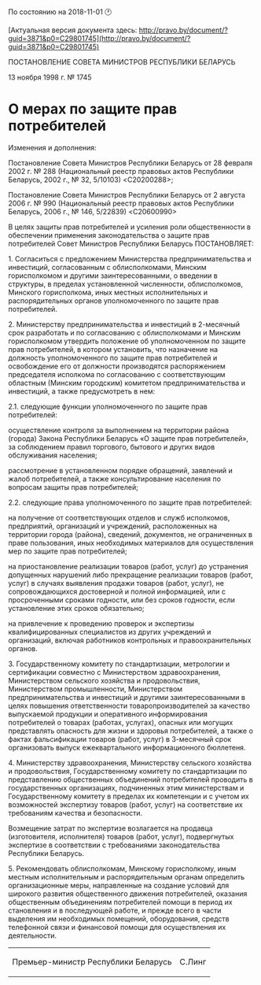 По состоянию на 2018-11-01 &#x1F550;

[Актуальная версия документа здесь: http://pravo.by/document/?guid=3871&p0=C29801745](http://pravo.by/document/?guid=3871&p0=C29801745)

<p>ПОСТАНОВЛЕНИЕ СОВЕТА МИНИСТРОВ РЕСПУБЛИКИ БЕЛАРУСЬ</p>
<p>13 ноября 1998 г. № 1745</p>
<h1>О мерах по защите прав потребителей</h1>
<p>Изменения и дополнения:</p>
<p>Постановление Совета Министров Республики Беларусь от 28 февраля 2002 г. № 288 (Национальный реестр правовых актов Республики Беларусь, 2002 г., № 32, 5/10103) &lt;C20200288&gt;;</p>
<p>Постановление Совета Министров Республики Беларусь от 2 августа 2006 г. № 990 (Национальный реестр правовых актов Республики Беларусь, 2006 г., № 146, 5/22839) &lt;C20600990&gt;</p>
<p></p>
<p>В целях защиты прав потребителей и усиления роли общественности в обеспечении применения законодательства о защите прав потребителей Совет Министров Республики Беларусь ПОСТАНОВЛЯЕТ:</p>
<p>1. Согласиться с предложением Министерства предпринимательства и инвестиций, согласованным с облисполкомами, Минским горисполкомом и другими заинтересованными, о введении в структуры, в пределах установленной численности, облисполкомов, Минского горисполкома, иных местных исполнительных и распорядительных органов уполномоченного по защите прав потребителей.</p>
<p>2. Министерству предпринимательства и инвестиций в 2-месячный срок разработать и по согласованию с облисполкомами и Минским горисполкомом утвердить положение об уполномоченном по защите прав потребителей, в котором установить, что назначение на должность уполномоченного по защите прав потребителей и освобождение его от должности производятся распоряжением председателя исполкома по согласованию с соответствующим областным (Минским городским) комитетом предпринимательства и инвестиций, а также предусмотреть в нем:</p>
<p>2.1. следующие функции уполномоченного по защите прав потребителей:</p>
<p>осуществление контроля за выполнением на территории района (города) Закона Республики Беларусь «О защите прав потребителей», за соблюдением правил торгового, бытового и других видов обслуживания населения;</p>
<p>рассмотрение в установленном порядке обращений, заявлений и жалоб потребителей, а также консультирование населения по вопросам защиты прав потребителей;</p>
<p>2.2. следующие права уполномоченного по защите прав потребителей:</p>
<p>на получение от соответствующих отделов и служб исполкомов, предприятий, организаций и учреждений, расположенных на территории города (района), сведений, документов, не ограниченных в праве пользования, иных необходимых материалов для осуществления мер по защите прав потребителей;</p>
<p>на приостановление реализации товаров (работ, услуг) до устранения допущенных нарушений либо прекращение реализации товаров (работ, услуг) в случаях выявления продажи товаров (работ, услуг), не сопровождающихся достоверной и полной информацией, или с просроченными сроками годности, или без сроков годности, если установление этих сроков обязательно;</p>
<p>на привлечение к проведению проверок и экспертизы квалифицированных специалистов из других учреждений и организаций, включая работников контрольных и правоохранительных органов.</p>
<p>3. Государственному комитету по стандартизации, метрологии и сертификации совместно с Министерством здравоохранения, Министерством сельского хозяйства и продовольствия, Министерством промышленности, Министерством предпринимательства и инвестиций и другими заинтересованными в целях повышения ответственности товаропроизводителей за качество выпускаемой продукции и оперативного информирования потребителей о товарах (работах, услугах), опасных или могущих представлять опасность для жизни и здоровья потребителей, а также о фактах фальсификации товаров (работ, услуг) в 3-месячный срок организовать выпуск ежеквартального информационного бюллетеня.</p>
<p>4. Министерству здравоохранения, Министерству сельского хозяйства и продовольствия, Государственному комитету по стандартизации по представлению общественных объединений потребителей проводить в государственных организациях, подчиненных этим министерствам и Государственному комитету в пределах их компетенции и с учетом их возможностей экспертизу товаров (работ, услуг) на соответствие их требованиям качества и безопасности.</p>
<p>Возмещение затрат по экспертизе возлагается на продавца (изготовителя, исполнителя) товаров (работ, услуг), подвергнутых экспертизе в соответствии с требованиями законодательства Республики Беларусь.</p>
<p>5. Рекомендовать облисполкомам, Минскому горисполкому, иным местным исполнительным и распорядительным органам определить организационные меры, направленные на создание условий для широкого развития общественного движения потребителей, оказания общественным объединениям потребителей помощи в период их становления и в последующей работе, и прежде всего в части выделения им необходимых помещений, оборудования, средств телефонной связи и финансовой помощи для осуществления их деятельности.</p>
<p></p>
<table><tr>
<td><p>Премьер-министр Республики Беларусь</p></td>
<td><p>С.Линг</p></td>
</tr></table>
<p></p>